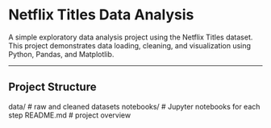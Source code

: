 # Netflix Titles Data Analysis

A simple exploratory data analysis project using the Netflix Titles dataset.
This project demonstrates data loading, cleaning, and visualization using Python, Pandas, and Matplotlib.

---

## Project Structure

data/ # raw and cleaned datasets
notebooks/ # Jupyter notebooks for each step
README.md # project overview